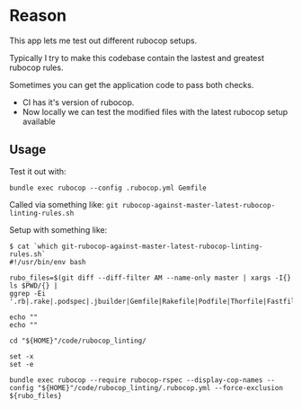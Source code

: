 # Reason

This app lets me test out different rubocop setups. 

Typically I try to make this codebase contain the lastest and greatest rubocop rules.

Sometimes you can get the application code to pass both checks.
- CI has it's version of rubocop.
- Now locally we can test the modified files with the latest rubocop setup available

## Usage

Test it out with:

```shell
bundle exec rubocop --config .rubocop.yml Gemfile
```

Called via something like: `git rubocop-against-master-latest-rubocop-linting-rules.sh`

Setup with something like:

```shell
$ cat `which git-rubocop-against-master-latest-rubocop-linting-rules.sh`
#!/usr/bin/env bash

rubo_files=$(git diff --diff-filter AM --name-only master | xargs -I{} ls $PWD/{} |
ggrep -Ei '.rb|.rake|.podspec|.jbuilder|Gemfile|Rakefile|Podfile|Thorfile|Fastfile|Vagrantfile')

echo ""
echo ""

cd "${HOME}"/code/rubocop_linting/

set -x
set -e

bundle exec rubocop --require rubocop-rspec --display-cop-names --config "${HOME}"/code/rubocop_linting/.rubocop.yml --force-exclusion ${rubo_files}
```
